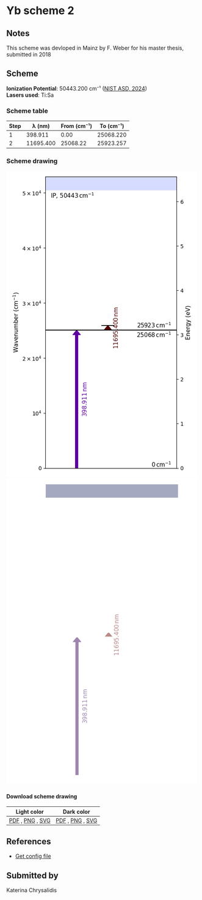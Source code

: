 # Yb scheme 2

## Notes

This scheme was devloped in Mainz by F. Weber for his master thesis, submitted in 2018



## Scheme

**Ionization Potential**: 50443.200 cm⁻¹ ([NIST ASD, 2024](https://www.nist.gov/pml/atomic-spectra-database))  
**Lasers used**: Ti:Sa

### Scheme table

| Step |  λ (nm)   | From (cm⁻¹) | To (cm⁻¹) |
| ---- | --------- | ----------- | --------- |
| 1    | 398.911   | 0.00        | 25068.220 |
| 2    | 11695.400 | 25068.22    | 25923.257 |


### Scheme drawing

![yb scheme, light mode](yb-002/yb-002-light.png#only-light)
![yb scheme, dark mode](yb-002/yb-002-dark-web.png#only-dark)

#### Download scheme drawing

|                                            Light color                                            |                                           Dark color                                           |
| ------------------------------------------------------------------------------------------------- | ---------------------------------------------------------------------------------------------- |
| [PDF](yb-002/yb-002-light.pdf) , [PNG](yb-002/yb-002-light.png) , [SVG](yb-002/yb-002-light.svg)  | [PDF](yb-002/yb-002-dark.pdf) , [PNG](yb-002/yb-002-dark.png) , [SVG](yb-002/yb-002-dark.svg)  |


## References

  - [Get config file](https://github.com/RIMS-Code/rims-code.github.io/blob/main/db/yb-002.json)



## Submitted by

Katerina Chrysalidis

